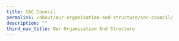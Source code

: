 ```yaml
---
title: SAC Council
permalink: /about/our-organisation-and-structure/sac-council/
description: ""
third_nav_title: Our Organisation And Structure
---
```

